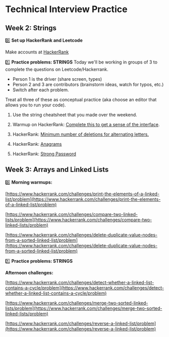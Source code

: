 # Technical Interview Practice

## Week 2: Strings

0️⃣ **Set up HackerRank and Leetcode**

Make accounts at [HackerRank](http://hackerrank.com)

1️⃣ **Practice problems: STRINGS**
Today we'll be working in groups of 3 to complete the questions on Leetcode/Hackerrank. 

- Person 1 is the driver (share screen, types)
- Person 2 and 3 are contributors (brainstorm ideas, watch for typos, etc.)
- Switch after each problem.

Treat all three of these as conceptual practice (aka choose an editor that allows you to run your code).

1. Use the string cheatsheet that you made over the weekend.

2. Warmup on HackerRank: [Complete this to get a sense of the interface](https://www.hackerrank.com/challenges/solve-me-first/problem).

3. HackerRank: [Minimum number of deletions for alternating letters.](https://www.hackerrank.com/challenges/alternating-characters/problem)

4. HackerRank: [Anagrams](https://www.hackerrank.com/challenges/anagram/problem)

5. HackerRank: [Strong Password](https://www.hackerrank.com/challenges/strong-password/problem)

## Week 3: Arrays and Linked Lists

0️⃣ **Morning warmups:**

[https://www.hackerrank.com/challenges/print-the-elements-of-a-linked-list/problem](https://www.hackerrank.com/challenges/print-the-elements-of-a-linked-list/problem)

[https://www.hackerrank.com/challenges/compare-two-linked-lists/problem](https://www.hackerrank.com/challenges/compare-two-linked-lists/problem)

[https://www.hackerrank.com/challenges/delete-duplicate-value-nodes-from-a-sorted-linked-list/problem](https://www.hackerrank.com/challenges/delete-duplicate-value-nodes-from-a-sorted-linked-list/problem)

1️⃣ **Practice problems: STRINGS**

**Afternoon challenges:**

[https://www.hackerrank.com/challenges/detect-whether-a-linked-list-contains-a-cycle/problem](https://www.hackerrank.com/challenges/detect-whether-a-linked-list-contains-a-cycle/problem)

[https://www.hackerrank.com/challenges/merge-two-sorted-linked-lists/problem](https://www.hackerrank.com/challenges/merge-two-sorted-linked-lists/problem)

[https://www.hackerrank.com/challenges/reverse-a-linked-list/problem](https://www.hackerrank.com/challenges/reverse-a-linked-list/problem)
